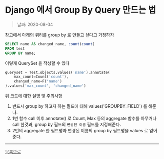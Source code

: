 # Django 에서 Group By Query 만드는 법

> 날짜: 2020-08-04

장고에서 아래의 쿼리를 group by 로 만들고 싶다고 가정하자

```sql
SELECT name AS changed_name, count(count)
FROM test
GROUP BY name;
```

이렇게 QuerySet 을 작성할 수 있다

```python
queryset = Test.objects.values('name').annotate(
    max_count=Count('count'),
    changed_name=F('name')
).values('max_count', 'changed_name')
```

위 코드에 대한 설명 및 주의사항
1. 반드시 group by 하고자 하는 필드에 대해 values('GROUPBY_FIELD') 를 해준다.
2. 1번 함수 call 이후 annotate() 로 Count, Max 등의 aggregate 함수를 아무거나 call 한것과, group by 필드의 `변경된 이름` 필드를 지정해준다.
3. 2번의 aggregate 한 필드명과 변경된 이름의 group by 필드명을 values 로 얻어준다.

---

[목록으로](https://shiwoo-park.github.io/blog/kor)

